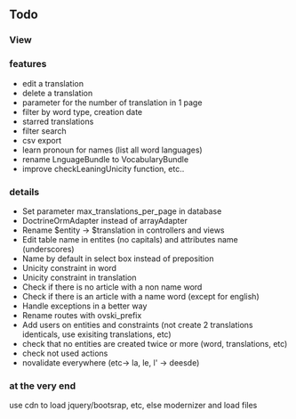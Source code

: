 ## Todo ##

### View ### 

### features ###
 * edit a translation
 * delete a translation
 * parameter for the number of translation in 1 page
 * filter by word type, creation date
 * starred translations
 * filter search
 * csv export
 * learn pronoun for names (list all word languages)
 * rename LnguageBundle to VocabularyBundle
 * improve checkLeaningUnicity function, etc..
### details ###
 * Set parameter max_translations_per_page in database
 * DoctrineOrmAdapter instead of arrayAdapter
 * Rename $entity -> $translation in controllers and views
 * Edit table name in entites (no capitals) and attributes name (underscores)
 * Name by default in select box instead of preposition
 * Unicity constraint in word
 * Unicity constraint in translation
 * Check if there is no article with a non name word
 * Check if there is an article with a name word (except for english)
 * Handle exceptions in a better way
 * Rename routes with ovski_prefix
 * Add users on entities and constraints (not create 2 translations identicals, use exisiting translations, etc)
 * check that no entities are created twice or more (word, translations, etc)
 * check not used actions
 * novalidate everywhere (etc-> la, le, l' -> deesde)
### at the very end ###
use cdn to load jquery/bootsrap, etc, else modernizer and load files
